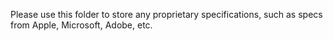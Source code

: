 
Please use this folder to store any proprietary specifications, such as specs from Apple, Microsoft, Adobe, etc. 
